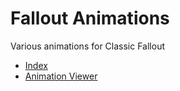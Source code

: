 # Fallout Animations
Various animations for Classic Fallout

- [Index](https://rotators.github.io/fallout-animations/)
- [Animation Viewer](https://rotators.fodev.net/ghosthack/scrapheap/anim_viewer/)
